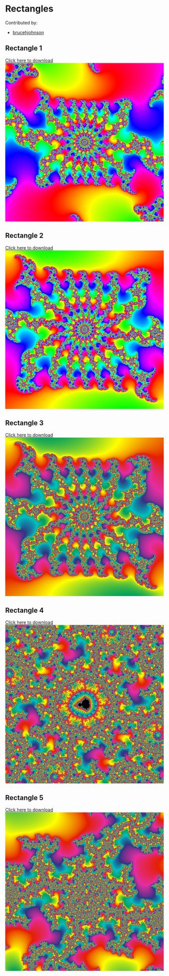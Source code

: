 # Rectangles

Contributed by:

- [brucehjohnson](https://github.com/brucehjohnson)

## Rectangle 1

<a href="Rectangle1.mandart" download="Diamond1.mandart">Click here to download</a><br>
!["Rectangle1"](Rectangle1.png)

## Rectangle 2

<a href="Rectangle2.mandart" download="Diamond1.mandart">Click here to download</a><br>
!["Rectangle2"](Rectangle2.png)

## Rectangle 3

<a href="Rectangle3.mandart" download="Diamond1.mandart">Click here to download</a><br>
!["Rectangle3"](Rectangle3.png)

## Rectangle 4

<a href="Rectangle4.mandart" download="Diamond1.mandart">Click here to download</a><br>
!["Rectangle4"](Rectangle4.png)

## Rectangle 5

<a href="Rectangle5.mandart" download="Diamond1.mandart">Click here to download</a><br>
!["Rectangle5"](Rectangle5.png)

